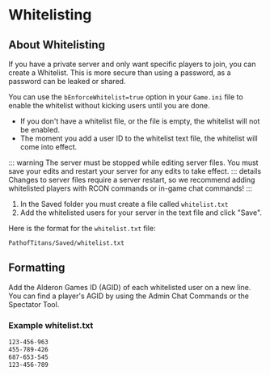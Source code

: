 # Whitelisting

## About Whitelisting

If you have a private server and only want specific players to join, you can create a Whitelist. This is more secure than using a password, as a password can be leaked or shared.

You can use the `bEnforceWhitelist=true` option in your `Game.ini` file to enable the whitelist without kicking users until you are done.
- If you don't have a whitelist file, or the file is empty, the whitelist will not be enabled.
- The moment you add a user ID to the whitelist text file, the whitelist will come into effect.

::: warning
The server must be stopped while editing server files. You must save your edits and restart your server for any edits to take effect.
::: details
Changes to server files require a server restart, so we recommend adding whitelisted players with RCON commands or in-game chat commands!
:::

1. In the Saved folder you must create a file called `whitelist.txt`
2. Add the whitelisted users for your server in the text file and click "Save".

Here is the format for the `whitelist.txt` file:

`PathofTitans/Saved/whitelist.txt`

## Formatting

Add the Alderon Games ID (AGID) of each whitelisted user on a new line. You can find a player's AGID by using the Admin Chat Commands or the Spectator Tool.

### Example whitelist.txt
```txt
123-456-963
455-789-426
687-653-545
123-456-789
```